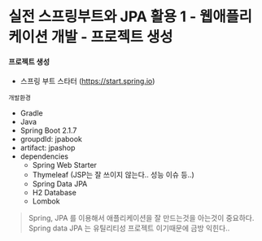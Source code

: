 # 실전 스프링부트와 JPA 활용 1 - 웹애플리케이션 개발 - 프로젝트 생성

#### 프로젝트 생성
- 스프링 부트 스타터 (https://start.spring.io)

`개발환경`
- Gradle
- Java
- Spring Boot 2.1.7
- groupdId: jpabook
- artifact: jpashop
- dependencies
    - Spring Web Starter
    - Thymeleaf (JSP는 잘 쓰이지 않는다.. 성능 이슈 등..)
    - Spring Data JPA
    - H2 Database
    - Lombok
    
> Spring, JPA 를 이용해서 애플리케이션을 잘 만드는것을 아는것이 중요하다. Spring data JPA 는 유틸리티성 프로젝트 이기때문에 금방 익힌다..
